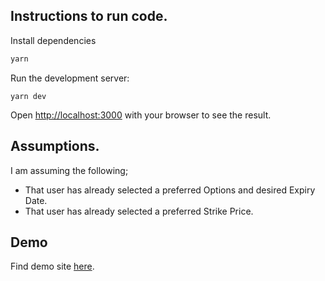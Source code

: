 ## Instructions to run code.

Install dependencies

```bash
yarn
```

Run the development server:

```
yarn dev
```

Open [http://localhost:3000](http://localhost:3000) with your browser to see the result.

## Assumptions.

I am assuming the following;

- That user has already selected a preferred Options and desired Expiry Date.
- That user has already selected a preferred Strike Price.

## Demo

Find demo site [here](https://order-cards-step.vercel.app/).
